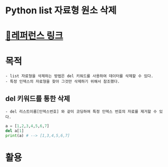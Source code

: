 # Python list 자료형 원소 삭제

# [🚩레퍼런스 링크](https://wikidocs.net/16040)

# 목적
    - list 자료형을 삭제하는 방법은 del 키워드를 사용하여 데이터를 삭제할 수 있다.
    - 특정 인덱스의 자료형을 찾아 그것만 삭제하기 위해서 참조했다.
    
## del 키워드를 통한 삭제
    - del 리스트이름[인덱스번호] 와 같이 코딩하여 특정 인덱스 번호의 자료를 제거할 수 있다.

```python
a = [1,2,3,4,5,6,7]
del a[1]
print(a) # --> [1,3,4,5,6,7]
```

# 활용

